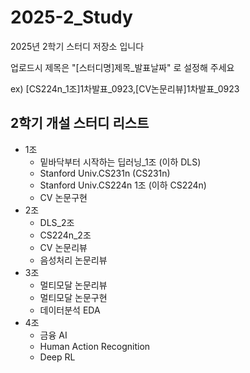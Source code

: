 # 2025-2_Study
2025년 2학기 스터디 저장소 입니다

업로드시 제목은 "[스터디명]제목_발표날짜" 로 설정해 주세요

ex) [CS224n_1조]1차발표_0923,[CV논문리뷰]1차발표_0923 

## 2학기 개설 스터디 리스트
* 1조
  * 밑바닥부터 시작하는 딥러닝_1조 (이하 DLS)
  * Stanford Univ.CS231n (CS231n)
  * Stanford Univ.CS224n 1조 (이하 CS224n)
  * CV 논문구현
* 2조
  * DLS_2조
  * CS224n_2조
  * CV 논문리뷰
  * 음성처리 논문리뷰 
* 3조
  * 멀티모달 논문리뷰 
  * 멀티모달 논문구현
  * 데이터분석 EDA 
* 4조
  * 금융 AI
  * Human Action Recognition
  * Deep RL

